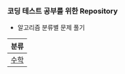 ### 코딩 테스트 공부를 위한 Repository

- 알고리즘 분류별 문제 풀기

| 분류     |
|--------|
| [수학](https://github.com/PureKite/java-coding-test-study/tree/main/BOJ/Mathematics) |